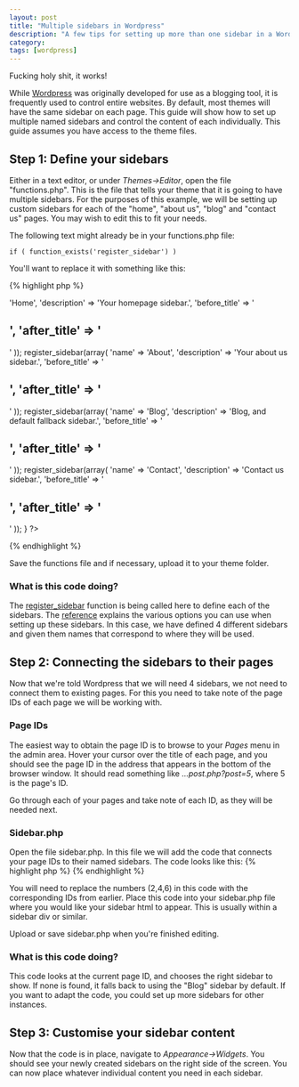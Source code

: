 ```yaml
---
layout: post
title: "Multiple sidebars in Wordpress"
description: "A few tips for setting up more than one sidebar in a Wordpress theme. Multiple sidebars can be used for footers, internal page areas, etc."
category: 
tags: [wordpress]
---
```

Fucking holy shit, it works!

While <a href="http://www.wordpress.org">Wordpress</a> was originally developed for use as a blogging tool, it is frequently used to control entire websites. By default, most themes will have the same sidebar on each page. This guide will show how to set up multiple named sidebars and control the content of each individually. This guide assumes you have access to the theme files.

## Step 1: Define your sidebars

Either in a text editor, or under <em>Themes-&gt;Editor</em>, open the file "functions.php". This is the file that tells your theme that it is going to have multiple sidebars. For the purposes of this example, we will be setting up custom sidebars for each of the "home", "about us", "blog" and "contact us" pages. You may wish to edit this to fit your needs.

The following text might already be in your functions.php file:
    
    if ( function_exists('register_sidebar') )
    
You'll want to replace it with something like this:

{% highlight php %}
<?php
if ( function_exists('register_sidebar') ) {
  register_sidebar(array(
    'name' => 'Home',
    'description' => 'Your homepage sidebar.',
    'before_title' => '<h2>',
    'after_title' => '</h2>'
  ));

  register_sidebar(array(
    'name' => 'About',
    'description' => 'Your about us sidebar.',
    'before_title' => '<h2>',
    'after_title' => '</h2>'
  ));

  register_sidebar(array(
    'name' => 'Blog',
    'description' => 'Blog, and default fallback sidebar.',
    'before_title' => '<h2>',
    'after_title' => '</h2>'
  ));

  register_sidebar(array(
    'name' => 'Contact',
    'description' => 'Contact us sidebar.',
    'before_title' => '<h2>',
    'after_title' => '</h2>'
  ));
}
?>
{% endhighlight %}
      
Save the functions file and if necessary, upload it to your theme folder.
<h3>What is this code doing?</h3>
The <a href="http://codex.wordpress.org/Function_Reference/register_sidebar">register_sidebar</a> function is being called here to define each of the sidebars. The <a href="http://codex.wordpress.org/Function_Reference/register_sidebar">reference</a> explains the various options you can use when setting up these sidebars. In this case, we have defined 4 different sidebars and given them names that correspond to where they will be used.
<h2>Step 2: Connecting the sidebars to their pages</h2>
Now that we're told Wordpress that we will need 4 sidebars, we not need to connect them to existing pages. For this you need to take note of the page IDs of each page we will be working with.
<h3>Page IDs</h3>
The easiest way to obtain the page ID is to browse to your <em>Pages</em> menu in the admin area. Hover your cursor over the title of each page, and you should see the page ID in the address that appears in the bottom of the browser window. It should read something like <em>...post.php?post=5</em>, where 5 is the page's ID.

Go through each of your pages and take note of each ID, as they will be needed next.
<h3>Sidebar.php</h3>
Open the file sidebar.php. In this file we will add the code that connects your page IDs to their named sidebars. The code looks like this:
{% highlight php %}
<?php
  // dynamic_sidebar()
  if (is_page(2)) dynamic_sidebar('Home');
  elseif (is_page(4)) dynamic_sidebar('About');
  elseif (is_page(6)) dynamic_sidebar('Contact');
  else dynamic_sidebar('Blog');
?>
{% endhighlight %}
    
You will need to replace the numbers (2,4,6) in this code with the corresponding IDs from earlier. Place this code into your sidebar.php file where you would like your sidebar html to appear. This is usually within a sidebar div or similar.

Upload or save sidebar.php when you're finished editing.
<h3>What is this code doing?</h3>
This code looks at the current page ID, and chooses the right sidebar to show. If none is found, it falls back to using the "Blog" sidebar by default. If you want to adapt the code, you could set up more sidebars for other instances.
<h2>Step 3: Customise your sidebar content</h2>
Now that the code is in place, navigate to <em>Appearance-&gt;Widgets</em>. You should see your newly created sidebars on the right side of the screen. You can now place whatever individual content you need in each sidebar.
